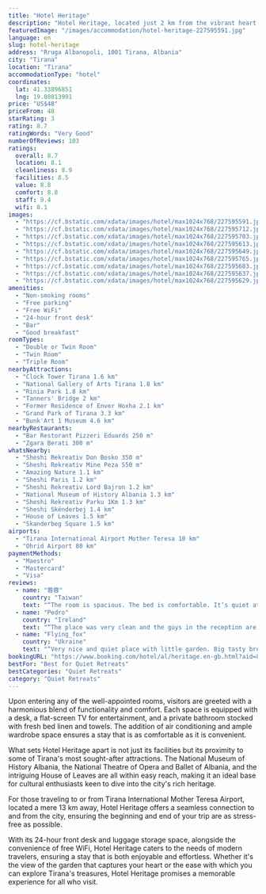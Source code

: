 ```yaml
---
title: "Hotel Heritage"
description: "Hotel Heritage, located just 2 km from the vibrant heart of Tirana at Skanderbeg Square, stands out as a prime choice for travelers seeking both comfort and convenience."
featuredImage: "/images/accommodation/hotel-heritage-227595591.jpg"
language: en
slug: hotel-heritage
address: "Rruga Albanopoli, 1001 Tirana, Albania"
city: "Tirana"
location: "Tirana"
accommodationType: "hotel"
coordinates:
  lat: 41.33896851
  lng: 19.80813991
price: "US$48"
priceFrom: 48
starRating: 3
rating: 8.7
ratingWords: "Very Good"
numberOfReviews: 103
ratings:
  overall: 8.7
  location: 8.1
  cleanliness: 8.9
  facilities: 8.5
  value: 8.8
  comfort: 8.8
  staff: 9.4
  wifi: 8.1
images:
  - "https://cf.bstatic.com/xdata/images/hotel/max1024x768/227595591.jpg?k=7f5593d7c2791c157d9253603e9d40a7bb0312a061a1e3be70f3251b4f8a8e16&o=&hp=1"
  - "https://cf.bstatic.com/xdata/images/hotel/max1024x768/227595712.jpg?k=a3beb59789a735747e4ac2b676770f733538ea3b004c7bbd2bcdde7b3d96316f&o=&hp=1"
  - "https://cf.bstatic.com/xdata/images/hotel/max1024x768/227595703.jpg?k=f9f9025c660e693a9c330482482a186e1a72f99526a54bba89db93622e439635&o=&hp=1"
  - "https://cf.bstatic.com/xdata/images/hotel/max1024x768/227595613.jpg?k=094951688b31357b6f39446a1b4b024415cbbf8716b23a46b2f2577044b285aa&o=&hp=1"
  - "https://cf.bstatic.com/xdata/images/hotel/max1024x768/227595649.jpg?k=1a0f4f33982b30fbd329c24000c7317cf7d5285577f8e16f9d4522c784277ac1&o=&hp=1"
  - "https://cf.bstatic.com/xdata/images/hotel/max1024x768/227595765.jpg?k=c8eb2e916941423d13551691cdb35567f063d77b97516d764b62bdb3c84a205d&o=&hp=1"
  - "https://cf.bstatic.com/xdata/images/hotel/max1024x768/227595683.jpg?k=974e46706f91006765a61e7ab74fd4b413d85b83d0f1a20b74dd4e3990d12482&o=&hp=1"
  - "https://cf.bstatic.com/xdata/images/hotel/max1024x768/227595637.jpg?k=aa0bb753ca0eeeeb785c2af19daae57e4a6968a0f320d553fc57e38b2e3b292b&o=&hp=1"
  - "https://cf.bstatic.com/xdata/images/hotel/max1024x768/227595629.jpg?k=29c907ac879bb3da44c497790c2f82e4e8389fc054e6bee0ecf01c17fc151fb7&o=&hp=1"
amenities:
  - "Non-smoking rooms"
  - "Free parking"
  - "Free WiFi"
  - "24-hour front desk"
  - "Bar"
  - "Good breakfast"
roomTypes:
  - "Double or Twin Room"
  - "Twin Room"
  - "Triple Room"
nearbyAttractions:
  - "Clock Tower Tirana 1.6 km"
  - "National Gallery of Arts Tirana 1.8 km"
  - "Rinia Park 1.8 km"
  - "Tanners' Bridge 2 km"
  - "Former Residence of Enver Hoxha 2.1 km"
  - "Grand Park of Tirana 3.3 km"
  - "Bunk'Art 1 Museum 4.6 km"
nearbyRestaurants:
  - "Bar Restorant Pizzeri Eduards 250 m"
  - "Zgara Berati 300 m"
whatsNearby:
  - "Sheshi Rekreativ Don Bosko 350 m"
  - "Sheshi Rekreativ Mine Peza 550 m"
  - "Amazing Nature 1.1 km"
  - "Sheshi Paris 1.2 km"
  - "Sheshi Rekreativ Lord Bajron 1.2 km"
  - "National Museum of History Albania 1.3 km"
  - "Sheshi Rekreativ Parku 1Km 1.3 km"
  - "Sheshi Skënderbej 1.4 km"
  - "House of Leaves 1.5 km"
  - "Skanderbeg Square 1.5 km"
airports:
  - "Tirana International Airport Mother Teresa 10 km"
  - "Ohrid Airport 80 km"
paymentMethods:
  - "Maestro"
  - "Mastercard"
  - "Visa"
reviews:
  - name: "蓉蓉"
    country: "Taiwan"
    text: "“The room is spacious. The bed is comfortable. It’s quiet at night fora good sleep. The breakfast is fine. The host’s neighbor friend gave us a ride to the bus terminal because of raining, very helpful.”"
  - name: "Pedro"
    country: "Ireland"
    text: "“The place was very clean and the guys in the reception are very kind.”"
  - name: "Flying_fox"
    country: "Ukraine"
    text: "“Very nice and quiet place with little garden. Big tasty breakfast. Very nice and welcoming host. A bit far from center if you plan to walk, but great location if you have a car.”"
bookingURL: "https://www.booking.com/hotel/al/heritage.en-gb.html?aid=8035640"
bestFor: "Best for Quiet Retreats"
bestCategories: "Quiet Retreats"
category: "Quiet Retreats"
---
```


Upon entering any of the well-appointed rooms, visitors are greeted with a harmonious blend of functionality and comfort. Each space is equipped with a desk, a flat-screen TV for entertainment, and a private bathroom stocked with fresh bed linen and towels. The addition of air conditioning and ample wardrobe space ensures a stay that is as comfortable as it is convenient.

What sets Hotel Heritage apart is not just its facilities but its proximity to some of Tirana's most sought-after attractions. The National Museum of History Albania, the National Theatre of Opera and Ballet of Albania, and the intriguing House of Leaves are all within easy reach, making it an ideal base for cultural enthusiasts keen to dive into the city's rich heritage.

For those traveling to or from Tirana International Mother Teresa Airport, located a mere 13 km away, Hotel Heritage offers a seamless connection to and from the city, ensuring the beginning and end of your trip are as stress-free as possible.

With its 24-hour front desk and luggage storage space, alongside the convenience of free WiFi, Hotel Heritage caters to the needs of modern travelers, ensuring a stay that is both enjoyable and effortless. Whether it's the view of the garden that captures your heart or the ease with which you can explore Tirana's treasures, Hotel Heritage promises a memorable experience for all who visit.